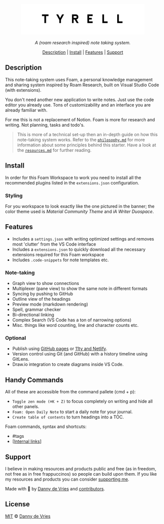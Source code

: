 <div align="center" style="text-align: center;">

![tyrelllogo](./docs/tyrell.jpg)

<em>A (roam research inspired) note taking system.</em>

<a href="#description">Description</a> |
<a href="#install">Install</a> |
<a href="#features">Features</a> |
<a href="#support">Support</a>

</div>

## Description

This note-taking system uses Foam, a personal knowledge management and sharing system inspired by Roam Research, built on Visual Studio Code (with extensions).

You don't need another new application to write notes. Just use the code editor you already use. Tons of customizability and an interface you are already familiar with.

For me this is not a replacement of Notion. Foam is more for research and writing. Not planning, tasks and todo's.

> This is more of a technical set-up then an in-depth guide on how this note-taking system works. Refer to the [`philosophy.md`](./docs/philosophy.md) for more information about some principles behind this starter. Have a look at the [`resources.md`](./docs/resources.md) for further reading.

## Install

In order for this Foam Workspace to work you need to install all the recommended plugins listed in the `extensions.json` configuration.

### Styling

For you workspace to look exactly like the one pictured in the banner; the color theme used is _Material Community Theme_ and _iA Writer Duospace_.

## Features

- Includes a `settings.json` with writing optimized settings and removes most 'clutter' from the VS Code interface
- Includes a `extensions.json` to quickly download all the necessary extensions required for this Foam workspace
- Includes `.code-snippets` for note templates etc.

### Note-taking

- Graph view to show connections
- Multiplexer (pane view) to show the same note in different formats
- Syncing by pushing to GitHub
- Outline view of the headings
- Preview mode (markdown rendering)
- Spell, grammar checker
- Bi-directional linking
- Complex Search (VS Code has a ton of narrowing options)
- Misc. things like word counting, line and character counts etc.

### Optional

- Publish using [GitHub pages][pages] or [11ty and Netlify][11ty].
- Version control using Git (and GitHub) with a history timeline using GitLens.
- Draw.io integration to create diagrams inside VS Code.

## Handy Commands

All of these are accessible from the command pallete (cmd + p):

- `Toggle zen mode (⌘K + Z)` to focus completely on writing and hide all other panels.
- `Foam: Open Daily Note` to start a daily note for your journal.
- `Create table of contents` to turn headings into a TOC.

Foam commands, syntax and shortcuts:

- #tags
- [[Internal links]]

## Support

I believe in making resources and products public and free (as in freedom, not free as in free frappuccinos) so people can build upon them. If you like my resources and products you can consider [supporting me][support].

Made with 🤍 by [Danny de Vries][author] and [contributors][contributors].

## License

[MIT][license] © [Danny de Vries][author]

[11ty]: https://foambubble.github.io/foam/eleventy-and-netlify
[pages]: https://foambubble.github.io/foam/github-pages
[author]: https://github.com/dandevri
[license]: license
[contributors]: https://github.com/voightco/foam0starter/graphs/contributors
[support]: https://www.dandevri.es/support/

[//begin]: # "Autogenerated link references for markdown compatibility"
[Internal links]: internal-links "Internal Links"
[//end]: # "Autogenerated link references"

